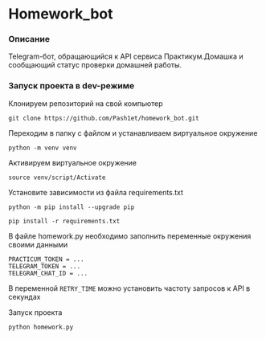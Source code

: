 # Homework_bot
### Описание
Telegram-бот, обращающийся к API сервиса Практикум.Домашка и сообщающий статус проверки домашней работы.
### Запуск проекта в dev-режиме
Клонируем репозиторий на свой компьютер
```
git clone https://github.com/Pash1et/homework_bot.git
```
Переходим в папку с файлом и устанавливаем виртуальное окружение
```
python -m venv venv
```
Активируем виртуальное окружение
```
source venv/script/Activate
```
Установите зависимости из файла requirements.txt
```
python -m pip install --upgrade pip
```
```
pip install -r requirements.txt
```
В файле homework.py необходимо заполнить переменные окружения своими данными  
```
PRACTICUM_TOKEN = ...  
TELEGRAM_TOKEN = ...  
TELEGRAM_CHAT_ID = ...
```
В переменной `RETRY_TIME` можно установить частоту запросов к API в секундах

Запуск проекта 
```
python homework.py
```
